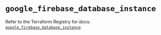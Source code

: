 # `google_firebase_database_instance`

Refer to the Terraform Registry for docs: [`google_firebase_database_instance`](https://registry.terraform.io/providers/hashicorp/google-beta/6.26.0/docs/resources/google_firebase_database_instance).
